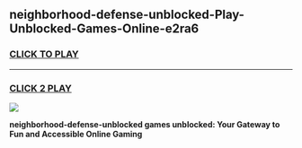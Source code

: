 
## neighborhood-defense-unblocked-Play-Unblocked-Games-Online-e2ra6
<h3>
<a href="https://premium76.site?title=neighborhood-defense-unblocked&ref=25A">CLICK TO PLAY</a></h3>
<hr>

<h3>
<a href="https://premium76.site?title=neighborhood-defense-unblocked&ref=25A">CLICK 2 PLAY</a>
  
</h3>

<a href="https://premium76.site?title=neighborhood-defense-unblocked&ref=25A"><img src="https://clearcache.store/games.png"></a>


**neighborhood-defense-unblocked games unblocked: Your Gateway to Fun and Accessible Online Gaming**
